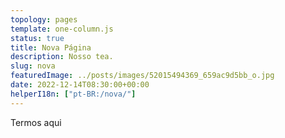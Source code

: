 ```yaml
---
topology: pages
template: one-column.js
status: true
title: Nova Página
description: Nosso tea.
slug: nova
featuredImage: ../posts/images/52015494369_659ac9d5bb_o.jpg
date: 2022-12-14T08:30:00+00:00
helperI18n: ["pt-BR:/nova/"]
---
```


Termos aqui
